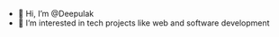 - 👋 Hi, I’m @Deepulak
- 👀 I’m interested in tech projects like web and software development

<!---
Deepulak/Deepulak is a ✨ special ✨ repository because its `README.md` (this file) appears on your GitHub profile.
You can click the Preview link to take a look at your changes.
--->
